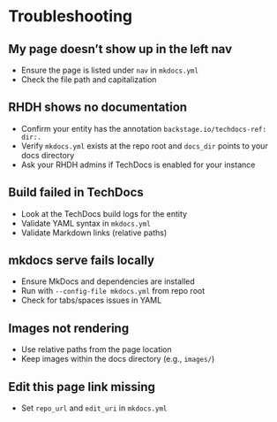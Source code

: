 # Troubleshooting

## My page doesn’t show up in the left nav
- Ensure the page is listed under `nav` in `mkdocs.yml`
- Check the file path and capitalization

## RHDH shows no documentation
- Confirm your entity has the annotation `backstage.io/techdocs-ref: dir:.`
- Verify `mkdocs.yml` exists at the repo root and `docs_dir` points to your docs directory
- Ask your RHDH admins if TechDocs is enabled for your instance

## Build failed in TechDocs
- Look at the TechDocs build logs for the entity
- Validate YAML syntax in `mkdocs.yml`
- Validate Markdown links (relative paths)

## mkdocs serve fails locally
- Ensure MkDocs and dependencies are installed
- Run with `--config-file mkdocs.yml` from repo root
- Check for tabs/spaces issues in YAML

## Images not rendering
- Use relative paths from the page location
- Keep images within the docs directory (e.g., `images/`)

## Edit this page link missing
- Set `repo_url` and `edit_uri` in `mkdocs.yml`
